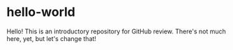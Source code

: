 # hello-world
Hello! This is an introductory repository for GitHub review. There's not much here, yet, but let's change that!
